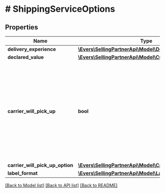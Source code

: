 # # ShippingServiceOptions

## Properties

Name | Type | Description | Notes
------------ | ------------- | ------------- | -------------
**delivery_experience** | [**\Evers\SellingPartnerApi\Model\DeliveryExperienceType**](DeliveryExperienceType.md) |  |
**declared_value** | [**\Evers\SellingPartnerApi\Model\CurrencyAmount**](CurrencyAmount.md) |  | [optional]
**carrier_will_pick_up** | **bool** | When true, the carrier will pick up the package.  Note: Scheduled carrier pickup is available only using Dynamex (US), DPD (UK), and Royal Mail (UK). |
**carrier_will_pick_up_option** | [**\Evers\SellingPartnerApi\Model\CarrierWillPickUpOption**](CarrierWillPickUpOption.md) |  | [optional]
**label_format** | [**\Evers\SellingPartnerApi\Model\LabelFormat**](LabelFormat.md) |  | [optional]

[[Back to Model list]](../../README.md#models) [[Back to API list]](../../README.md#endpoints) [[Back to README]](../../README.md)
